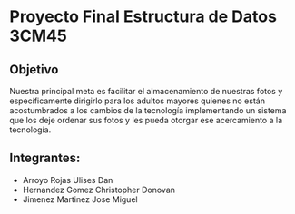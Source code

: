 # Proyecto Final Estructura de Datos 3CM45
## Objetivo

Nuestra principal meta es facilitar el almacenamiento de nuestras fotos y específicamente dirigirlo para los adultos mayores quienes no están acostumbrados a los cambios de la tecnología implementando un sistema que los deje ordenar sus fotos y les pueda otorgar ese acercamiento a la tecnología.

## Integrantes:
  * Arroyo Rojas Ulises Dan
  * Hernandez Gomez Christopher Donovan
  * Jimenez Martinez Jose Miguel

